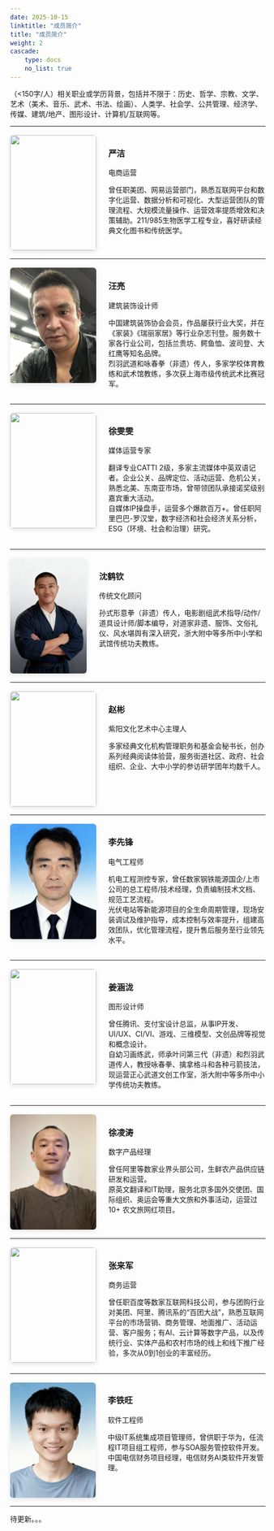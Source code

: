 ```yaml
---
date: 2025-10-15
linktitle: "成员简介"
title: "成员简介"
weight: 2
cascade:
    type: docs
    no_list: true
---
```


（<150字/人）相关职业或学历背景，包括并不限于：历史、哲学、宗教、文学、艺术（美术、音乐、武术、书法、绘画）、人类学、社会学、公共管理、经济学、传媒、建筑/地产、图形设计、计算机/互联网等。

---
<div style="display: flex; align-items: flex-start; gap: 1.5rem; margin: 1.2em 0;"><img src="/images/yanjie.jpg" width="170" height="227" style="border-radius:6px; box-shadow:0 3px 8px rgba(0,0,0,0.1);"><div>

### 严洁
电商运营

曾任职美团、网易运营部门，熟悉互联网平台和数字化运营、数据分析和可视化、大型运营团队的管理流程、大规模流量操作、运营效率提质增效和决策辅助。211/985生物医学工程专业，喜好研读经典文化图书和传统医学。
</div>
</div>

---
<div style="display: flex; align-items: flex-start; gap: 1.5rem; margin: 1.2em 0;"><img src="/images/wangliang.jpg" width="170" height="227" style="border-radius:6px; box-shadow:0 3px 8px rgba(0,0,0,0.1);"><div>

### 汪亮

建筑装饰设计师

中国建筑装饰协会会员，作品屡获行业大奖，并在《家装》《瑞丽家居》等行业杂志刊登。服务数十家各行业公司，包括兰贵坊、鳄鱼恤、波司登、大红鹰等知名品牌。  
烈羽武道和咏春拳（非遗）传人，多家学校体育教练和武术馆教练，多次获上海市级传统武术比赛冠军。
</div>
</div>

---

<div style="display: flex; align-items: flex-start; gap: 1.5rem; margin: 1.2em 0;"><img src="/images/xuwenwen.jpg" width="170" height="227" style="border-radius:6px; box-shadow:0 3px 8px rgba(0,0,0,0.1);"><div>

### 徐雯雯
媒体运营专家

翻译专业CATTI 2级，多家主流媒体中英双语记者。企业公关、品牌定位、活动运营、危机公关，熟悉北美、东南亚市场，曾带领团队承接诺奖级别嘉宾重大活动。  
自媒体IP操盘手，运营多个爆款百万+。曾任职阿里巴巴-罗汉堂，数字经济和社会经济关系分析，ESG（环境、社会和治理）研究。

</div>
</div>

---

<div style="display: flex; align-items: flex-start; gap: 1.5rem; margin: 1.2em 0;"><img src="/images/shenheqin.jpg" width="170" height="227" style="border-radius:6px; box-shadow:0 3px 8px rgba(0,0,0,0.1);">

<div>

### 沈鹤钦

传统文化顾问

孙式形意拳（非遗）传人，电影剧组武术指导/动作/道具设计师/脚本编导，对道家非遗、服饰、文俗礼仪、风水堪舆有深入研究，浙大附中等多所中小学和武馆传统功夫教练。

</div>
</div>

---

<div style="display: flex; align-items: flex-start; gap: 1.5rem; margin: 1.2em 0;"><img src="/images/zhaobin.jpg" width="170" height="227" style="border-radius:6px; box-shadow:0 3px 8px rgba(0,0,0,0.1);">

<div>

### 赵彬
 
紫阳文化艺术中心主理人 

多家经典文化机构管理职务和基金会秘书长，创办系列经典阅读体验营，服务街道社区、政府、社会组织、企业、大中小学的参访研学团年均数千人。


</div>
</div>

---
<div style="display: flex; align-items: flex-start; gap: 1.5rem; margin: 1.2em 0;"><img src="/images/lixianfeng.png" width="170" height="227" style="border-radius:6px; box-shadow:0 3px 8px rgba(0,0,0,0.1);">
<div>

### 李先锋
电气工程师  

机电工程测控专家，曾任数家钢铁能源国企/上市公司的总工程师/技术经理，负责编制技术文档、规范工艺流程。    
光伏电站等新能源项目的全生命周期管理，现场安装调试及维护指导，成本控制与效率提升，组建高效团队，优化管理流程，提升售后服务至行业领先水平。
</div>
</div>

---
<div style="display: flex; align-items: flex-start; gap: 1.5rem; margin: 1.2em 0;"><img src="/images/hanlong.jpg" width="170" height="227" style="border-radius:6px; box-shadow:0 3px 8px rgba(0,0,0,0.1);">
<div>


### 姜涵泷
图形设计师  

曾任腾讯、支付宝设计总监，从事IP开发、UI/UX、CI/VI、游戏、三维模型、文创品牌等视觉和概念设计。  
自幼习画练武，师承叶问第三代（非遗）和烈羽武道传人，教授咏春拳、擒拿格斗和各种弓箭技法，现运营正心武道文创工作室，浙大附中等多所中小学传统功夫教练。

</div>
</div>

---

<div style="display: flex; align-items: flex-start; gap: 1.5rem; margin: 1.2em 0;"><img src="/images/atom1.jpg" width="170" height="227" style="border-radius:6px; box-shadow:0 3px 8px rgba(0,0,0,0.1);">

<div>

### 徐凌涛
数字产品经理

曾任阿里等数家业界头部公司，生鲜农产品供应链研发和运营。     
原英文翻译和IT助理，服务北京多国外交使团、国际组织、奥运会等重大文旅和外事活动，运营过10+ 农文旅网红项目。

</div>
</div>

---
<div style="display: flex; align-items: flex-start; gap: 1.5rem; margin: 1.2em 0;"><img src="/images/zhanglaijun.jpg" width="170" height="227" style="border-radius:6px; box-shadow:0 3px 8px rgba(0,0,0,0.1);"><div>

### 张来军
商务运营

曾任职百度等数家互联网科技公司，参与团购行业对美团、阿里、腾讯系的“百团大战”，熟悉互联网平台的市场营销、商务管理、地面推广、活动运营、客户服务；有AI、云计算等数字产品，以及传统行业、实体产品和农村市场的线上和线下推广经验，多次从0到1创业的丰富经历。
</div>
</div>

---
<div style="display: flex; align-items: flex-start; gap: 1.5rem; margin: 1.2em 0;"><img src="/images/litiewang.png" width="170" height="227" style="border-radius:6px; box-shadow:0 3px 8px rgba(0,0,0,0.1);"><div>

### 李铁旺
软件工程师

中级IT系统集成项目管理师，曾供职于华为，任流程IT项目组工程师，参与SOA服务管控软件开发。中国电信财务项目经理，电信财务AI类软件开发管理。
</div>
</div>

---

待更新。。。